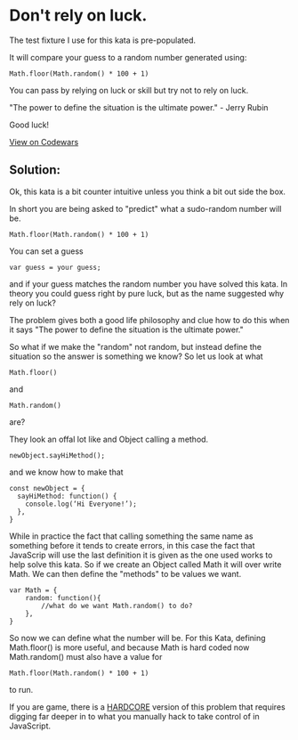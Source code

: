 # Don't rely on luck.

The test fixture I use for this kata is pre-populated.

It will compare your guess to a random number generated using:

```
Math.floor(Math.random() * 100 + 1)
```

You can pass by relying on luck or skill but try not to rely on luck.

"The power to define the situation is the ultimate power." - Jerry Rubin

Good luck!

[View on Codewars](https://www.codewars.com/kata/dont-rely-on-luck/train/javascript)

## Solution:

Ok, this kata is a bit counter intuitive unless you think a bit out side the box.

In short you are being asked to "predict" what a sudo-random number will be.
```
Math.floor(Math.random() * 100 + 1)
```
You can set a guess
```
var guess = your guess;
```
and if your guess matches the random number you have solved this kata. In theory you could guess right by pure luck, but as the name suggested why rely on luck?

The problem gives both a good life philosophy and clue how to do this when it says "The power to define the situation is the ultimate power."

So what if we make the "random" not random, but instead define the situation so the answer is something we know? So let us look at what
```
Math.floor()
```
and
```
Math.random()
```
are?

They look an offal lot like and Object calling a method.
```
newObject.sayHiMethod();
```
and we know how to make that
```
const newObject = {
  sayHiMethod: function() {
    console.log(‘Hi Everyone!’);
  },
}
```

While in practice the fact that calling something the same name as something before it tends to create errors, in this case the fact that JavaScrip will use the last definition it is given as the one used works to help solve this kata. So if we create an Object called Math it will over write Math. We can then define the "methods" to be values we want.
```
var Math = {
	random: function(){
		//what do we want Math.random() to do?
	},
}
```
So now we can define what the number will be. For this Kata, defining Math.floor() is more useful, and because Math is hard coded now Math.random() must also have a value for
```
Math.floor(Math.random() * 100 + 1)
```
to run.

If you are game, there is a [HARDCORE](https://www.codewars.com/kata/dont-rely-on-luck-hardcore/train/javascript) version of this problem that requires digging far deeper in to what you manually hack to take control of in JavaScript. 
